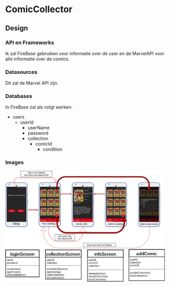 # ComicCollector
## Design
### API en Frameworks
Ik zal FireBase gebruiken voor informatie over de user en de MarvelAPI voor alle informatie over de comics.
### Datasources
Dit zal de Marvel API zijn.
### Databases
In FireBase zal als volgt werken:
- users
    - userId
        - userName
        - password
        - collection
            - comicId
                - condition

### Images
![Schedule](schema.png)
![Diagrams](diagrams.png)







